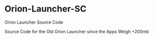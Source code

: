 # Orion-Launcher-SC
 Orion Launcher Source Code
 
 Source Code for the Old Orion Launcher since the Apps Weigh +200mb
